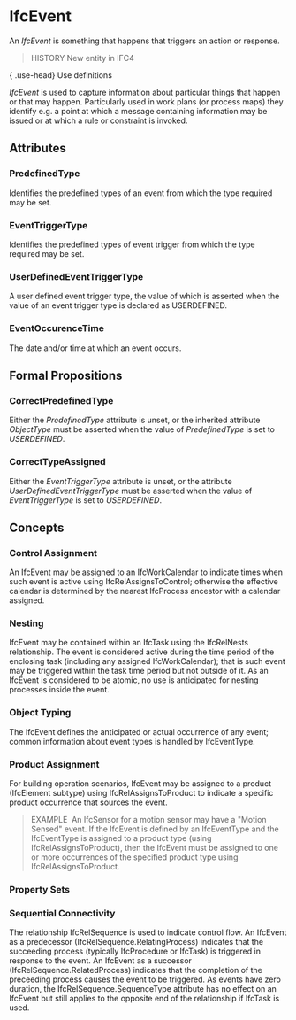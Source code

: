 # IfcEvent

An _IfcEvent_ is something that happens that triggers an action or response.

> HISTORY  New entity in IFC4

{ .use-head}
Use definitions

_IfcEvent_ is used to capture information about particular things that happen or that may happen. Particularly used in work plans (or process maps) they identify e.g. a point at which a message containing information may be issued or at which a rule or constraint is invoked.

## Attributes

### PredefinedType
Identifies the predefined types of an event from which 
    the type required may be set.

### EventTriggerType
Identifies the predefined types of event trigger from which 
    the type required may be set.

### UserDefinedEventTriggerType
A user defined event trigger type, the value of which is 
    asserted when the value of an event trigger type is declared 
    as USERDEFINED.

### EventOccurenceTime
The date and/or time at which an event occurs.

## Formal Propositions

### CorrectPredefinedType
Either the _PredefinedType_ attribute is unset, or the inherited attribute _ObjectType_ must be asserted when the value of _PredefinedType_ is set to _USERDEFINED_.

### CorrectTypeAssigned
Either the _EventTriggerType_ attribute is unset, or the attribute _UserDefinedEventTriggerType_ must be asserted when the value of _EventTriggerType_ is set to _USERDEFINED_.

## Concepts

### Control Assignment

An IfcEvent may be assigned to an IfcWorkCalendar to
 indicate times when such event is active using
 IfcRelAssignsToControl; otherwise the effective calendar is
 determined by the nearest IfcProcess ancestor with a
 calendar assigned.


### Nesting


IfcEvent may be contained within an IfcTask using the
 IfcRelNests relationship. The event is considered active
 during the time period of the enclosing task (including any
 assigned IfcWorkCalendar); that is such event may be
 triggered within the task time period but not outside of
 it. As an IfcEvent is considered to be atomic, no use is
 anticipated for nesting processes inside the event.
 


### Object Typing


The IfcEvent defines the anticipated or actual occurrence of
 any event; common information about event types is handled
 by IfcEventType.


### Product Assignment

For building operation scenarios, IfcEvent may be assigned
 to a product (IfcElement subtype) using
 IfcRelAssignsToProduct to indicate a specific product
 occurrence that sources the event.



> EXAMPLE  An
>  IfcSensor for a motion sensor may have a "Motion Sensed"
>  event. If the IfcEvent is defined by an IfcEventType and
>  the IfcEventType is assigned to a product type (using
>  IfcRelAssignsToProduct), then the IfcEvent must be assigned
>  to one or more occurrences of the specified product type
>  using IfcRelAssignsToProduct.
> 

 
### Property Sets


### Sequential Connectivity


 The relationship IfcRelSequence is used to indicate control
 flow. An IfcEvent as a predecessor
 (IfcRelSequence.RelatingProcess) indicates that the
 succeeding process (typically IfcProcedure or IfcTask) is
 triggered in response to the event. An IfcEvent as a
 successor (IfcRelSequence.RelatedProcess) indicates that
 the completion of the preceeding process causes the event
 to be triggered. As events have zero duration, the
 IfcRelSequence.SequenceType attribute has no effect on an
 IfcEvent but still applies to the opposite end of the
 relationship if IfcTask is used.
 


